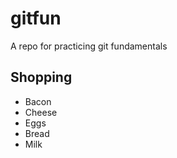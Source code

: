 # gitfun
A repo for practicing git fundamentals

## Shopping

* Bacon
* Cheese
* Eggs
* Bread
* Milk
